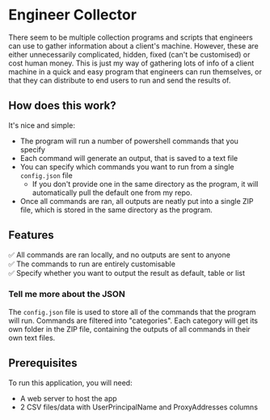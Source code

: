 # Engineer Collector
There seem to be multiple collection programs and scripts that engineers can use to gather information about a client's machine. However, these are either unnecessarily complicated, hidden, fixed (can't be customised) or cost human money. This is just my way of gathering lots of info of a client machine in a quick and easy program that engineers can run themselves, or that they can distribute to end users to run and send the results of.

## How does this work?
It's nice and simple:
- The program will run a number of powershell commands that you specify
- Each command will generate an output, that is saved to a text file
- You can specify which commands you want to run from a single ```config.json``` file
    - If you don't provide one in the same directory as the program, it will automatically pull the default one from my repo.
- Once all commands are ran, all outputs are neatly put into a single ZIP file, which is stored in the same directory as the program.

## Features
:white_check_mark: All commands are ran locally, and no outputs are sent to anyone  
:white_check_mark: The commands to run are entirely customisable  
:white_check_mark: Specify whether you want to output the result as default, table or list

### Tell me more about the JSON
The ```config.json``` file is used to store all of the commands that the program will run.
Commands are filtered into "categories". Each category will get its own folder in the ZIP file, containing the outputs of all commands in their own text files.

## Prerequisites
To run this application, you will need:
- A web server to host the app
- 2 CSV files/data with UserPrincipalName and ProxyAddresses columns